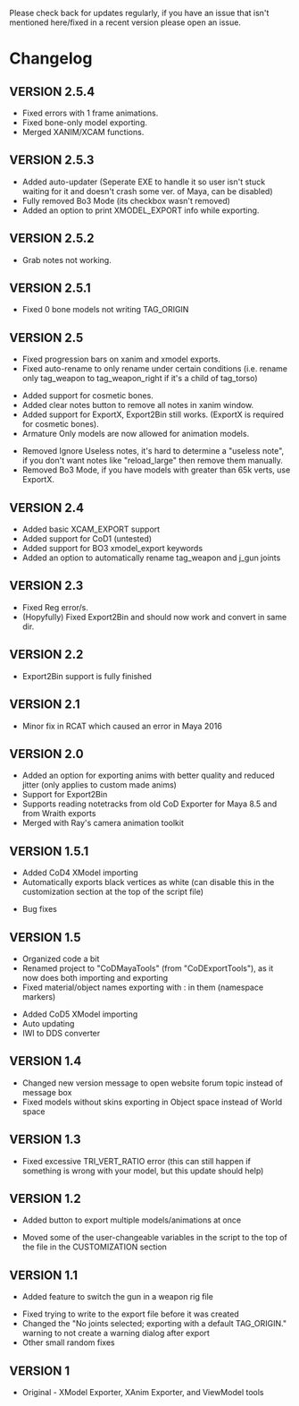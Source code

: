 Please check back for updates regularly, if you have an issue that isn't mentioned here/fixed in a recent version please open an issue.

# Changelog
## VERSION 2.5.4
* Fixed errors with 1 frame animations.
* Fixed bone-only model exporting.
* Merged XANIM/XCAM functions.

## VERSION 2.5.3
* Added auto-updater (Seperate EXE to handle it so user isn't stuck waiting for it and doesn't crash some ver. of Maya, can be disabled)
* Fully removed Bo3 Mode (its checkbox wasn't removed)
* Added an option to print XMODEL_EXPORT info while exporting.

## VERSION 2.5.2
* Grab notes not working.

## VERSION 2.5.1
* Fixed 0 bone models not writing TAG_ORIGIN

## VERSION 2.5
* Fixed progression bars on xanim and xmodel exports.
* Fixed auto-rename to only rename under certain conditions (i.e. rename only tag_weapon to tag_weapon_right if it's a child of tag_torso)
+ Added support for cosmetic bones.
+ Added clear notes button to remove all notes in xanim window.
+ Added support for ExportX, Export2Bin still works. (ExportX is required for cosmetic bones).
+ Armature Only models are now allowed for animation models.
- Removed Ignore Useless notes, it's hard to determine a "useless note", if you don't want notes like "reload_large" then remove them manually.
- Removed Bo3 Mode, if you have models with greater than 65k verts, use ExportX.

## VERSION 2.4
* Added basic XCAM_EXPORT support
* Added support for CoD1 (untested)
* Added support for BO3 xmodel_export keywords
* Added an option to automatically rename tag_weapon and j_gun joints

## VERSION 2.3
* Fixed Reg error/s.
* (Hopyfully) Fixed Export2Bin and should now work and convert in same dir.

## VERSION 2.2
+ Export2Bin support is fully finished

## VERSION 2.1
+ Minor fix in RCAT which caused an error in Maya 2016

## VERSION 2.0
+ Added an option for exporting anims with better quality and reduced jitter (only applies to custom made anims)
+ Support for Export2Bin
+ Supports reading notetracks from old CoD Exporter for Maya 8.5 and from Wraith exports
+ Merged with Ray's camera animation toolkit

## VERSION 1.5.1
+ Added CoD4 XModel importing
+ Automatically exports black vertices as white (can disable this in the customization section at the top of the script file)
* Bug fixes

## VERSION 1.5
* Organized code a bit
* Renamed project to "CoDMayaTools" (from "CoDExportTools"), as it now does both importing and exporting
* Fixed material/object names exporting with : in them (namespace markers)
+ Added CoD5 XModel importing
+ Auto updating
+ IWI to DDS converter

## VERSION 1.4
* Changed new version message to open website forum topic instead of message box
* Fixed models without skins exporting in Object space instead of World space

## VERSION 1.3
* Fixed excessive TRI_VERT_RATIO error (this can still happen if something is wrong with your model, but this update should help)

## VERSION 1.2
+ Added button to export multiple models/animations at once
* Moved some of the user-changeable variables in the script to the top of the file in the CUSTOMIZATION section

## VERSION 1.1
+ Added feature to switch the gun in a weapon rig file
* Fixed trying to write to the export file before it was created
* Changed the "No joints selected; exporting with a default TAG_ORIGIN." warning to not create a warning dialog after export
* Other small random fixes

## VERSION 1
* Original - XModel Exporter, XAnim Exporter, and ViewModel tools


















